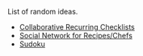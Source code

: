 List of random ideas.

  - [Collaborative Recurring Checklists](collaborative-checklists.md)
  - [Social Network for Recipes/Chefs](recipe-network.md)
  - [Sudoku](sudoku.md)
